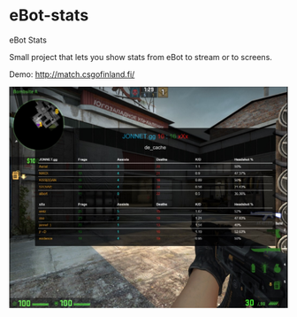 # eBot-stats
eBot Stats

Small project that lets you show stats from eBot to stream or to screens.

Demo: http://match.csgofinland.fi/

![Alt text](/Screens/screen2.jpg?raw=true "Screenshot from OBS")
